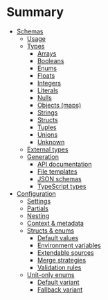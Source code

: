# Summary

- [Schemas]()
  - [Usage]()
  - [Types]()
    - [Arrays](./schema/array.md)
    - [Booleans](./schema/boolean.md)
    - [Enums]()
    - [Floats](./schema/float.md)
    - [Integers](./schema/integer.md)
    - [Literals](./schema/literal.md)
    - [Nulls](./schema/null.md)
    - [Objects (maps)]()
    - [Strings]()
    - [Structs]()
    - [Tuples]()
    - [Unions](./schema/union.md)
    - [Unknown](./schema/unknown.md)
  - [External types]()
  - [Generation](./schema/generator/index.md)
    - [API documentation]()
    - [File templates]()
    - [JSON schemas]()
    - [TypeScript types]()
- [Configuration](./config/index.md)
  - [Settings](./config/settings.md)
  - [Partials](./config/partial.md)
  - [Nesting](./config/nested.md)
  - [Context & metadata](./config/context.md)
  - [Structs & enums](./config/struct/index.md)
    - [Default values](./config/struct/default.md)
    - [Environment variables](./config/struct/env.md)
    - [Extendable sources](./config/struct/extend.md)
    - [Merge strategies](./config/struct/merge.md)
    - [Validation rules](./config/struct/validate.md)
  - [Unit-only enums](./config/enum/index.md)
    - [Default variant](./config/enum/default.md)
    - [Fallback variant](./config/enum/fallback.md)
